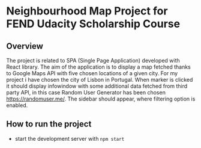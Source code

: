 # Neighbourhood Map Project for FEND Udacity Scholarship Course

## Overview

The project is related to SPA (Single Page Application) developed with React library. 
The aim of the application is to display a map fetched thanks to Google Maps API
with five chosen locations of a given city. For my project i have chosen the city of Lisbon in Portugal.
When marker is clicked it should display infowindow with some additional data fetched from third party API, 
in this case Random User Generator has been chosen https://randomuser.me/.
The sidebar should appear, where filtering option is enabled.

## How to run the project

* start the development server with `npm start`

